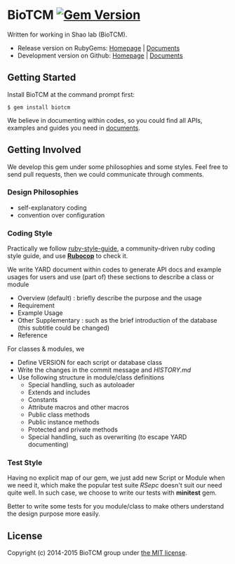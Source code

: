 # BioTCM [![Gem Version](https://badge.fury.io/rb/biotcm.svg)](http://badge.fury.io/rb/biotcm)

Written for working in Shao lab (BioTCM).

* Release version on RubyGems:
	[Homepage](http://rubygems.org/gems/biotcm) | [Documents](http://rubydoc.info/gems/biotcm/frames)
* Development version on Github:
	[Homepage](http://biotcm.github.io/biotcm) | [Documents](http://biotcm.github.io/biotcm/doc/frames.html)


## Getting Started

Install BioTCM at the command prompt first:

	$ gem install biotcm

We believe in documenting within codes, so you could find all APIs, examples and guides you need in [documents](http://biotcm.github.io/biotcm/doc/frames.html).


## Getting Involved

We develop this gem under some philosophies and some styles. Feel free to send pull requests, then we could communicate through comments.

### Design Philosophies

* self-explanatory coding
* convention over configuration

### Coding Style

Practically we follow [ruby-style-guide](https://github.com/bbatsov/ruby-style-guide), a community-driven ruby coding style guide, and use [**Rubocop**](https://github.com/bbatsov/rubocop) to check it.

We write YARD document within codes to generate API docs and example usages for users and use (part of) these sections to describe a class or module

* Overview (default) : briefly describe the purpose and the usage
* Requirement
* Example Usage
* Other Supplementary : such as the brief introduction of the
  database (this subtitle could be changed)
* Reference

For classes & modules, we

* Define VERSION for each script or database class
* Write the changes in the commit message and _HISTORY.md_
* Use following structure in module/class definitions
	* Special handling, such as autoloader
	* Extends and includes
	* Constants
	* Attribute macros and other macros
	* Public class methods
	* Public instance methods
	* Protected and private methods
	* Special handling, such as overwriting (to escape YARD documenting)

### Test Style

Having no explicit map of our gem, we just add new Script or Module when we
need it, which make the popular test suite _RSepc_ doesn't suit our need
quite well. In such case, we choose to write our tests with __minitest__ gem.

Better to write some tests for you module/class to make others understand the
design purpose more easily.


## License

Copyright (c) 2014-2015 BioTCM group under [the MIT license](https://github.com/biotcm/biotcm/blob/master/LICENSE).
